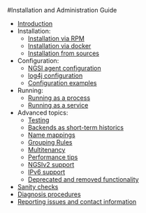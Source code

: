 #Installation and Administration Guide

* [Introduction](./introduction.md)
* Installation:
    * [Installation via RPM](./install_with_rpm.md)
    * [Installation via docker](./install_with_docker.md)
    * [Installation from sources](./install_from_sources.md)
* Configuration:
    * [NGSI agent configuration](./ngsi_agent_conf.md)
    * [log4j configuration](../../installation_and_administration_guide/log4j_conf.md)
    * [Configuration examples](./configuration_examples.md)
* Running:
    * [Running as a process](./running_as_process.md)
    * [Running as a service](./running_as_service.md)
* Advanced topics:
    * [Testing](./testing.md)
    * [Backends as short-term historics](./backends_as_sth.md)
    * [Name mappings](./name_mappings.md)
    * [Grouping Rules](./grouping_rules.md)
    * [Multitenancy](./multitenancy.md)
    * [Performance tips](./performance_tips.md)
    * [NGSIv2 support](./ngsiv2_support.md)
    * [IPv6 support](./ipv6_support.md)
    * [Deprecated and removed functionality](./deprecated_and_removed.md)
* [Sanity checks](./sanity_checks.md)
* [Diagnosis procedures](./diagnosis_procedures.md)
* [Reporting issues and contact information](./issues_and_contact.md)
